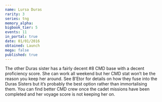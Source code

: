 ```yaml
---
name: Lursa Duras
rarity: 3
series: tng
memory_alpha:
bigbook_tier: 5
events: 11
in_portal: true
date: 01/01/2016
obtained: Launch
mega: false
published: true
---
```


The other Duras sister has a fairly decent #8 CMD base with a decent proficiency score. She can work all weekend but her CMD stat won’t be the reason you keep her around.
See B’Etor for details on how they fuse into the Duras Sisters but it’s probably the best option rather than immortalising them. You can find better CMD crew once the cadet missions have been completed and her voyage score is not keeping her on.
